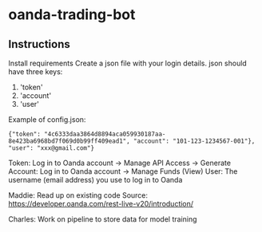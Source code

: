 # oanda-trading-bot

## Instructions
Install requirements
Create a json file with your login details. json should have three keys:
1. 'token'
2. 'account'
3. 'user'

Example of config.json:

`{"token": "4c6333daa3864d8894aca059930187aa-8e423ba6968bd7f069d0b99ff409ead1",
"account": "101-123-1234567-001"},
"user": "xxx@gmail.com"}`

Token:
Log in to Oanda account -> Manage API Access -> Generate
Account:
Log in to Oanda account -> Manage Funds (View)
User:
The username (email address) you use to log in to Oanda

Maddie:
Read up on existing code
Source: https://developer.oanda.com/rest-live-v20/introduction/


Charles:
Work on pipeline to store data for model training
